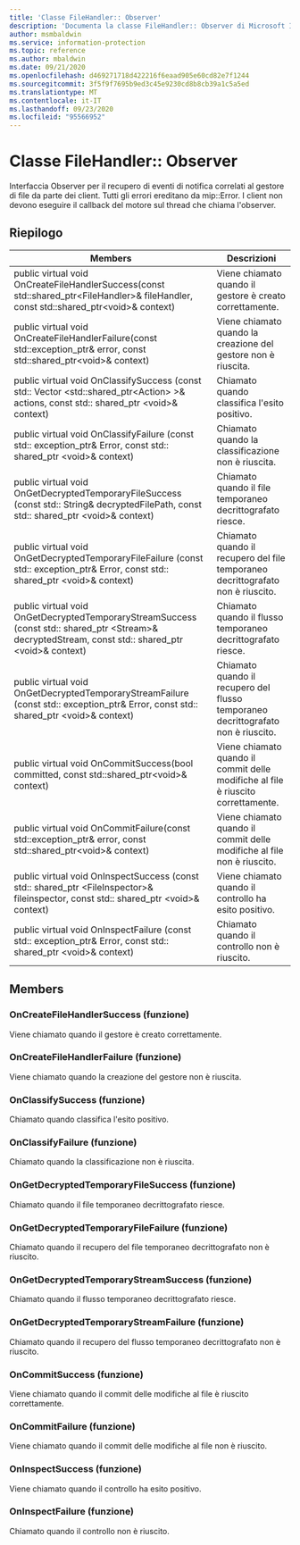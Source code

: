 ```yaml
---
title: 'Classe FileHandler:: Observer'
description: 'Documenta la classe FileHandler:: Observer di Microsoft Information Protection (MIP) SDK.'
author: msmbaldwin
ms.service: information-protection
ms.topic: reference
ms.author: mbaldwin
ms.date: 09/21/2020
ms.openlocfilehash: d469271718d422216f6eaad905e60cd82e7f1244
ms.sourcegitcommit: 3f5f9f7695b9ed3c45e9230cd8b8cb39a1c5a5ed
ms.translationtype: MT
ms.contentlocale: it-IT
ms.lasthandoff: 09/23/2020
ms.locfileid: "95566952"
---
```

# <a name="class-filehandlerobserver"></a>Classe FileHandler:: Observer 
Interfaccia Observer per il recupero di eventi di notifica correlati al gestore di file da parte dei client.
Tutti gli errori ereditano da mip::Error. I client non devono eseguire il callback del motore sul thread che chiama l'observer.
  
## <a name="summary"></a>Riepilogo
 Members                        | Descrizioni                                
--------------------------------|---------------------------------------------
public virtual void OnCreateFileHandlerSuccess(const std::shared_ptr\<FileHandler\>& fileHandler, const std::shared_ptr\<void\>& context)  |  Viene chiamato quando il gestore è creato correttamente.
public virtual void OnCreateFileHandlerFailure(const std::exception_ptr& error, const std::shared_ptr\<void\>& context)  |  Viene chiamato quando la creazione del gestore non è riuscita.
public virtual void OnClassifySuccess (const std:: Vector \<std::shared_ptr\<Action\> \>& actions, const std:: shared_ptr \<void\>& context)  |  Chiamato quando classifica l'esito positivo.
public virtual void OnClassifyFailure (const std:: exception_ptr& Error, const std:: shared_ptr \<void\>& context)  |  Chiamato quando la classificazione non è riuscita.
public virtual void OnGetDecryptedTemporaryFileSuccess (const std:: String& decryptedFilePath, const std:: shared_ptr \<void\>& context)  |  Chiamato quando il file temporaneo decrittografato riesce.
public virtual void OnGetDecryptedTemporaryFileFailure (const std:: exception_ptr& Error, const std:: shared_ptr \<void\>& context)  |  Chiamato quando il recupero del file temporaneo decrittografato non è riuscito.
public virtual void OnGetDecryptedTemporaryStreamSuccess (const std:: shared_ptr \<Stream\>& decryptedStream, const std:: shared_ptr \<void\>& context)  |  Chiamato quando il flusso temporaneo decrittografato riesce.
public virtual void OnGetDecryptedTemporaryStreamFailure (const std:: exception_ptr& Error, const std:: shared_ptr \<void\>& context)  |  Chiamato quando il recupero del flusso temporaneo decrittografato non è riuscito.
public virtual void OnCommitSuccess(bool committed, const std::shared_ptr\<void\>& context)  |  Viene chiamato quando il commit delle modifiche al file è riuscito correttamente.
public virtual void OnCommitFailure(const std::exception_ptr& error, const std::shared_ptr\<void\>& context)  |  Viene chiamato quando il commit delle modifiche al file non è riuscito.
public virtual void OnInspectSuccess (const std:: shared_ptr \<FileInspector\>& fileinspector, const std:: shared_ptr \<void\>& context)  |  Viene chiamato quando il controllo ha esito positivo.
public virtual void OnInspectFailure (const std:: exception_ptr& Error, const std:: shared_ptr \<void\>& context)  |  Chiamato quando il controllo non è riuscito.
  
## <a name="members"></a>Members
  
### <a name="oncreatefilehandlersuccess-function"></a>OnCreateFileHandlerSuccess (funzione)
Viene chiamato quando il gestore è creato correttamente.
  
### <a name="oncreatefilehandlerfailure-function"></a>OnCreateFileHandlerFailure (funzione)
Viene chiamato quando la creazione del gestore non è riuscita.
  
### <a name="onclassifysuccess-function"></a>OnClassifySuccess (funzione)
Chiamato quando classifica l'esito positivo.
  
### <a name="onclassifyfailure-function"></a>OnClassifyFailure (funzione)
Chiamato quando la classificazione non è riuscita.
  
### <a name="ongetdecryptedtemporaryfilesuccess-function"></a>OnGetDecryptedTemporaryFileSuccess (funzione)
Chiamato quando il file temporaneo decrittografato riesce.
  
### <a name="ongetdecryptedtemporaryfilefailure-function"></a>OnGetDecryptedTemporaryFileFailure (funzione)
Chiamato quando il recupero del file temporaneo decrittografato non è riuscito.
  
### <a name="ongetdecryptedtemporarystreamsuccess-function"></a>OnGetDecryptedTemporaryStreamSuccess (funzione)
Chiamato quando il flusso temporaneo decrittografato riesce.
  
### <a name="ongetdecryptedtemporarystreamfailure-function"></a>OnGetDecryptedTemporaryStreamFailure (funzione)
Chiamato quando il recupero del flusso temporaneo decrittografato non è riuscito.
  
### <a name="oncommitsuccess-function"></a>OnCommitSuccess (funzione)
Viene chiamato quando il commit delle modifiche al file è riuscito correttamente.
  
### <a name="oncommitfailure-function"></a>OnCommitFailure (funzione)
Viene chiamato quando il commit delle modifiche al file non è riuscito.
  
### <a name="oninspectsuccess-function"></a>OnInspectSuccess (funzione)
Viene chiamato quando il controllo ha esito positivo.
  
### <a name="oninspectfailure-function"></a>OnInspectFailure (funzione)
Chiamato quando il controllo non è riuscito.